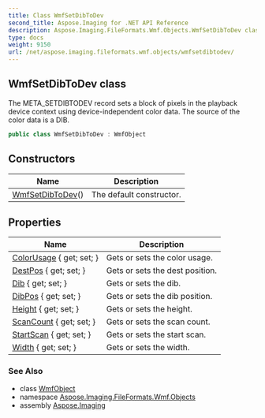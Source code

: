 ```yaml
---
title: Class WmfSetDibToDev
second_title: Aspose.Imaging for .NET API Reference
description: Aspose.Imaging.FileFormats.Wmf.Objects.WmfSetDibToDev class. The META_SETDIBTODEV record sets a block of pixels in the playback device context using deviceindependent color data. The source of the color data is a DIB
type: docs
weight: 9150
url: /net/aspose.imaging.fileformats.wmf.objects/wmfsetdibtodev/
---
```

## WmfSetDibToDev class

The META_SETDIBTODEV record sets a block of pixels in the playback device context using device-independent color data. The source of the color data is a DIB.

```csharp
public class WmfSetDibToDev : WmfObject
```

## Constructors

| Name | Description |
| --- | --- |
| [WmfSetDibToDev](wmfsetdibtodev/)() | The default constructor. |

## Properties

| Name | Description |
| --- | --- |
| [ColorUsage](../../aspose.imaging.fileformats.wmf.objects/wmfsetdibtodev/colorusage/) { get; set; } | Gets or sets the color usage. |
| [DestPos](../../aspose.imaging.fileformats.wmf.objects/wmfsetdibtodev/destpos/) { get; set; } | Gets or sets the dest position. |
| [Dib](../../aspose.imaging.fileformats.wmf.objects/wmfsetdibtodev/dib/) { get; set; } | Gets or sets the dib. |
| [DibPos](../../aspose.imaging.fileformats.wmf.objects/wmfsetdibtodev/dibpos/) { get; set; } | Gets or sets the dib position. |
| [Height](../../aspose.imaging.fileformats.wmf.objects/wmfsetdibtodev/height/) { get; set; } | Gets or sets the height. |
| [ScanCount](../../aspose.imaging.fileformats.wmf.objects/wmfsetdibtodev/scancount/) { get; set; } | Gets or sets the scan count. |
| [StartScan](../../aspose.imaging.fileformats.wmf.objects/wmfsetdibtodev/startscan/) { get; set; } | Gets or sets the start scan. |
| [Width](../../aspose.imaging.fileformats.wmf.objects/wmfsetdibtodev/width/) { get; set; } | Gets or sets the width. |

### See Also

* class [WmfObject](../wmfobject/)
* namespace [Aspose.Imaging.FileFormats.Wmf.Objects](../../aspose.imaging.fileformats.wmf.objects/)
* assembly [Aspose.Imaging](../../)


